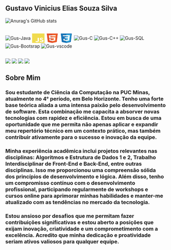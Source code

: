 ## Gustavo Vinicius Elias Souza Silva

![Anurag's GitHub stats](https://github-readme-stats.vercel.app/api?username=GustavoViniciuse&show_icons=true&bg_color=00000000)    


<div style="display: inline_block"><br>
  <img align="center" alt="Gus-Java" height="45" width="55" src="https://cdn.jsdelivr.net/gh/devicons/devicon@latest/icons/java/java-original-wordmark.svg">
  <img align="center" alt="Gus-Js" height="30" width="40" src="https://raw.githubusercontent.com/devicons/devicon/master/icons/javascript/javascript-plain.svg">
  <img align="center" alt="Gus-HTML" height="30" width="40" src="https://raw.githubusercontent.com/devicons/devicon/master/icons/html5/html5-original.svg">
  <img align="center" alt="Gus-CSS" height="30" width="40" src="https://raw.githubusercontent.com/devicons/devicon/master/icons/css3/css3-original.svg">
  <img align="center" alt="Gus-C" height="30" width="40" src="https://cdn.jsdelivr.net/gh/devicons/devicon@latest/icons/c/c-original.svg">
  <img align="center" alt="Gus-C++" height="30" width="40" src="https://cdn.jsdelivr.net/gh/devicons/devicon@latest/icons/cplusplus/cplusplus-original.svg">
  <img align="center" alt="Gus-SQL" height="45" width="55" src="https://cdn.jsdelivr.net/gh/devicons/devicon@latest/icons/postgresql/postgresql-original.svg">
  <img align="center" alt="Gus-Bootsrap" height="35" width="45" src="https://cdn.jsdelivr.net/gh/devicons/devicon@latest/icons/bootstrap/bootstrap-original.svg">
  <img align="center" alt="Gus-vscode" height="30" width="40" src="https://cdn.jsdelivr.net/gh/devicons/devicon@latest/icons/vscode/vscode-original.svg">
</div>

##

<div> 
  <a href="https://www.instagram.com/gusvinix/" target="_blank"><img src="https://img.shields.io/badge/-Instagram-%23E4405F?style=for-the-badge&logo=instagram&logoColor=white" target="_blank"></a>
  <a href = "mailto:gustavooelias2@gmail.com"><img src="https://img.shields.io/badge/-Gmail-%23333?style=for-the-badge&logo=gmail&logoColor=white" target="_blank"></a>
  <a href="https://www.linkedin.com/in/gustavo-vinicius-823a83265/" target="_blank"><img src="https://img.shields.io/badge/-LinkedIn-%230077B5?style=for-the-badge&logo=linkedin&logoColor=white" target="_blank"></a> 
  <a href="https://contate.me/gustavo23452345" target="_blank"><img src="https://img.shields.io/badge/WhatsApp-25D366?style=for-the-badge&logo=whatsapp&logoColor=white"></a> 
  
</div>



## Sobre Mim

### Sou estudante de Ciência da Computação na PUC Minas, atualmente no 4° período, em Belo Horizonte. Tenho uma forte base teórica aliada a uma intensa paixão pelo desenvolvimento de software. Esta combinação me capacita a absorver novas tecnologias com rapidez e eficiência. Estou em busca de uma oportunidade que me permita não apenas aplicar e expandir meu repertório técnico em um contexto prático, mas também contribuir ativamente para o sucesso e inovação da equipe.

### Minha experiência acadêmica inclui projetos relevantes nas disciplinas: Algoritmos e Estrutura de Dados 1 e 2, Trabalho Interdisciplinar de Front-End e Back-End, entre outras disciplinas. Isso me proporcionou uma compreensão sólida dos princípios de desenvolvimento e lógica. Além disso, tenho um compromisso contínuo com o desenvolvimento profissional, participando regularmente de workshops e cursos online para aprimorar minhas habilidades e manter-me atualizado com as tendências no mercado da tecnologia.

### Estou ansioso por desafios que me permitam fazer contribuições significativas e estou aberto a posições que exijam inovação, criatividade e um comprometimento com a excelência. Acredito que minha dedicação e proatividade seriam ativos valiosos para qualquer equipe. 
          
          

